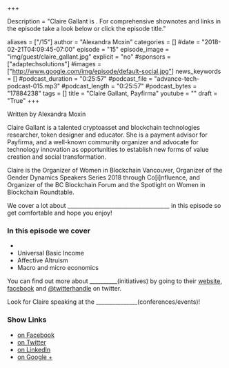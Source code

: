 +++

Description = "Claire Gallant is . For comprehensive shownotes and links in the episode take a look below or click the episode title."

aliases = ["/15"]
author = "Alexandra Moxin"
categories = []
#date = "2018-02-21T04:09:45-07:00"
episode = "15"
episode_image = "img/guest/claire_gallant.jpg"
explicit = "no"
#sponsors = ["adaptechsolutions"]
#images = ["http://www.google.com/img/episode/default-social.jpg"]
news_keywords = []
#podcast_duration = "0:25:57"
#podcast_file = "advance-tech-podcast-015.mp3"
#podcast_length = "0:25:57"
#podcast_bytes = "17884238"
tags = []
title = "Claire Gallant, Payfirma"
youtube = ""
draft = "True"
+++

Written by Alexandra Moxin

Claire Gallant is a talented cryptoasset and blockchain technologies researcher, token designer and educator. She is a payment advisor for Payfirma, and a well-known community organizer and advocate for technology innovation as opportunities to establish new forms of value creation and social transformation.

Claire is the Organizer of Women in Blockchain Vancouver, Organizer of the Gender Dynamics Speakers Series 2018 through Co[i]nfluence, and Organizer of the BC Blockchain Forum and the Spotlight on Women in Blockchain Roundtable.

We cover a lot about _____________________________________ in this episode so get comfortable and hope you enjoy!


### In this episode we cover
*
* Universal Basic Income
* Affective Altruism
* Macro and micro economics

You can find out more about __________(initiatives) by going to their [website](), [facebook]() and [@twitterhandle]() on twitter.

Look for Claire speaking at the _______________(conferences/events)!


### Show Links
* [ on Facebook]()
* [ on Twitter]()
* [ on LinkedIn]()
* [ on Google +]()







